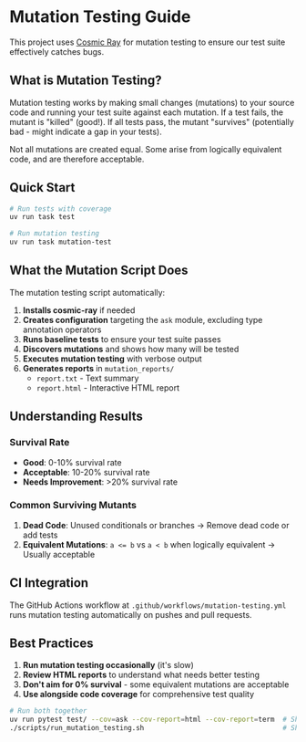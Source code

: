 # Mutation Testing Guide

This project uses [Cosmic Ray](https://cosmic-ray.readthedocs.io/) for mutation testing to ensure our test suite effectively catches bugs.

## What is Mutation Testing?

Mutation testing works by making small changes (mutations) to your source code and running your test suite against each mutation. If a test fails, the mutant is "killed" (good!). If all tests pass, the mutant "survives" (potentially bad - might indicate a gap in your tests).

Not all mutations are created equal. Some arise from logically equivalent code, and are therefore acceptable.

## Quick Start

```bash
# Run tests with coverage
uv run task test

# Run mutation testing
uv run task mutation-test
```

## What the Mutation Script Does

The mutation testing script automatically:

1. **Installs cosmic-ray** if needed
2. **Creates configuration** targeting the `ask` module, excluding type annotation operators
3. **Runs baseline tests** to ensure your test suite passes
4. **Discovers mutations** and shows how many will be tested
5. **Executes mutation testing** with verbose output
6. **Generates reports** in `mutation_reports/`
   - `report.txt` - Text summary
   - `report.html` - Interactive HTML report

## Understanding Results

### Survival Rate

- **Good**: 0-10% survival rate
- **Acceptable**: 10-20% survival rate
- **Needs Improvement**: >20% survival rate

### Common Surviving Mutants

1. **Dead Code**: Unused conditionals or branches → Remove dead code or add tests
2. **Equivalent Mutations**: `a <= b` vs `a < b` when logically equivalent → Usually acceptable

## CI Integration

The GitHub Actions workflow at `.github/workflows/mutation-testing.yml` runs mutation testing automatically on pushes and pull requests.

## Best Practices

1. **Run mutation testing occasionally** (it's slow)
2. **Review HTML reports** to understand what needs better testing
3. **Don't aim for 0% survival** - some equivalent mutations are acceptable
4. **Use alongside code coverage** for comprehensive test quality

```bash
# Run both together
uv run pytest test/ --cov=ask --cov-report=html --cov-report=term  # Shows what code is executed
./scripts/run_mutation_testing.sh                                  # Shows what code is meaningfully tested
```
